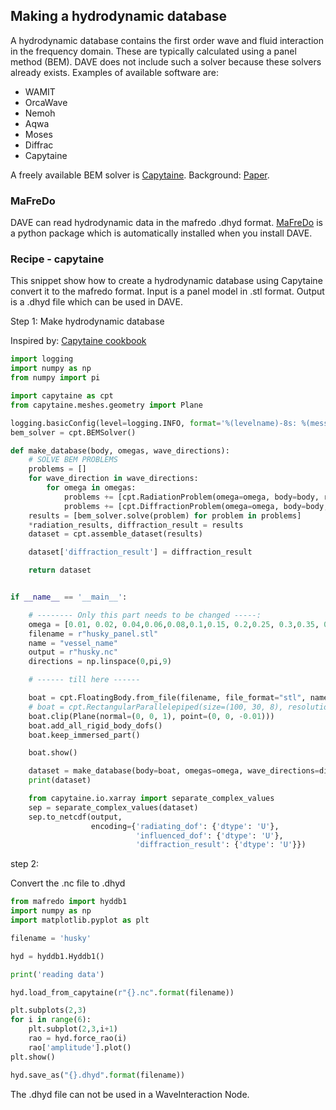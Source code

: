 ## Making a hydrodynamic database


A hydrodynamic database contains the first order wave and fluid interaction in the frequency domain. These are typically calculated using a panel method (BEM). DAVE does not include such a solver because these solvers already exists. Examples of available software are:
- WAMIT
- OrcaWave
- Nemoh
- Aqwa
- Moses
- Diffrac
- Capytaine

A freely available BEM solver is [Capytaine](https://github.com/mancellin/capytaine).
Background: [Paper](https://joss.theoj.org/papers/10.21105/joss.01341).

### MaFreDo

DAVE can read hydrodynamic data in the mafredo .dhyd format. [MaFreDo](https://github.com/RubendeBruin/mafredo) is a python package which is automatically installed when you install DAVE. 

### Recipe - capytaine

This snippet show how to create a hydrodynamic database using Capytaine convert it to the mafredo format.
Input is a panel model in .stl format. Output is a .dhyd file which can be used in DAVE.

Step 1: Make hydrodynamic database 

Inspired by: [Capytaine cookbook](https://ancell.in/capytaine/latest/user_manual/cookbook.html)

```python
import logging
import numpy as np
from numpy import pi

import capytaine as cpt
from capytaine.meshes.geometry import Plane

logging.basicConfig(level=logging.INFO, format='%(levelname)-8s: %(message)s')
bem_solver = cpt.BEMSolver()

def make_database(body, omegas, wave_directions):
    # SOLVE BEM PROBLEMS
    problems = []
    for wave_direction in wave_directions:
        for omega in omegas:
            problems += [cpt.RadiationProblem(omega=omega, body=body, radiating_dof=dof) for dof in body.dofs]
            problems += [cpt.DiffractionProblem(omega=omega, body=body, wave_direction=wave_direction)]
    results = [bem_solver.solve(problem) for problem in problems]
    *radiation_results, diffraction_result = results
    dataset = cpt.assemble_dataset(results)

    dataset['diffraction_result'] = diffraction_result

    return dataset


if __name__ == '__main__':

    # -------- Only this part needs to be changed -----:
    omega = [0.01, 0.02, 0.04,0.06,0.08,0.1,0.15, 0.2,0.25, 0.3,0.35, 0.4,0.45, 0.5,0.55, 0.6,0.65, 0.7, 0.8,0.9, 1.0,1.1,1.2,1.4,1.6,1.8,2.0,4.0]
    filename = r"husky_panel.stl"
    name = "vessel_name"
    output = r"husky.nc"
    directions = np.linspace(0,pi,9)

    # ------ till here ------

    boat = cpt.FloatingBody.from_file(filename, file_format="stl", name=name)
    # boat = cpt.RectangularParallelepiped(size=(100, 30, 8), resolution=(40, 12, 8))
    boat.clip(Plane(normal=(0, 0, 1), point=(0, 0, -0.01)))
    boat.add_all_rigid_body_dofs()
    boat.keep_immersed_part()

    boat.show()

    dataset = make_database(body=boat, omegas=omega, wave_directions=directions)
    print(dataset)

    from capytaine.io.xarray import separate_complex_values
    sep = separate_complex_values(dataset)
    sep.to_netcdf(output,
                  encoding={'radiating_dof': {'dtype': 'U'},
                            'influenced_dof': {'dtype': 'U'},
                            'diffraction_result': {'dtype': 'U'}})
```

step 2:

Convert the .nc file to .dhyd

```python
from mafredo import hyddb1
import numpy as np
import matplotlib.pyplot as plt

filename = 'husky'

hyd = hyddb1.Hyddb1()

print('reading data')

hyd.load_from_capytaine(r"{}.nc".format(filename))

plt.subplots(2,3)
for i in range(6):
    plt.subplot(2,3,i+1)
    rao = hyd.force_rao(i)
    rao['amplitude'].plot()
plt.show()

hyd.save_as("{}.dhyd".format(filename))
```

The .dhyd file can not be used in a WaveInteraction Node.

